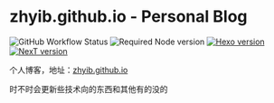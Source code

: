 # zhyib.github.io - Personal Blog

![GitHub Workflow Status](https://img.shields.io/github/actions/workflow/status/zhyib/zhyib.github.io/workflows/pages.yml?branch=main)
![Required Node version](https://img.shields.io/node/v/hexo)
[![Hexo version](https://img.shields.io/badge/Hexo-5.0.0-blue?&logo=Hexo)](https://github.com/hexojs/hexo)
[![NexT version](https://img.shields.io/badge/NexT-8.1.0-blue?&logo=next)](https://github.com/theme-next/hexo-theme-next)

个人博客，地址：[zhyib.github.io](https://zhyib.github.io)

时不时会更新些技术向的东西和其他有的没的
